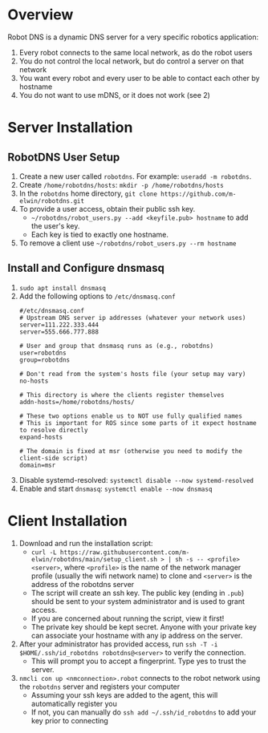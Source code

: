 # Overview
Robot DNS is a dynamic DNS server for a very specific robotics application:

1. Every robot connects to the same local network, as do the robot users
2. You do not control the local network, but do control a server on that network 
3. You want every robot and every user to be able to contact each other by hostname
4. You do not want to use mDNS, or it does not work (see 2)

# Server Installation
## RobotDNS User Setup
1. Create a new user called `robotdns`. For example: `useradd -m robotdns`.
2. Create `/home/robotdns/hosts`: `mkdir -p /home/robotdns/hosts`
2. In the `robotdns` home directory, `git clone https://github.com/m-elwin/robotdns.git`
3. To provide a user access, obtain their public ssh key.  
   - `~/robotdns/robot_users.py --add <keyfile.pub> hostname` to add the user's key.
   - Each key is tied to exactly one hostname. 
4. To remove a client use `~/robotdns/robot_users.py --rm hostname`
   
## Install and Configure dnsmasq
1. `sudo apt install dnsmasq`
2. Add the following options to `/etc/dnsmasq.conf` 
   ```
   #/etc/dnsmasq.conf
   # Upstream DNS server ip addresses (whatever your network uses)
   server=111.222.333.444
   server=555.666.777.888

   # User and group that dnsmasq runs as (e.g., robotdns)
   user=robotdns
   group=robotdns

   # Don't read from the system's hosts file (your setup may vary)
   no-hosts

   # This directory is where the clients register themselves 
   addn-hosts=/home/robotdns/hosts/

   # These two options enable us to NOT use fully qualified names
   # This is important for ROS since some parts of it expect hostname to resolve directly
   expand-hosts
   
   # The domain is fixed at msr (otherwise you need to modify the client-side script)
   domain=msr 
   ```
2. Disable systemd-resolved: `systemctl disable --now systemd-resolved`
3. Enable and start `dnsmasq`: `systemctl enable --now dnsmasq`

# Client Installation
1. Download and run the installation script:
   - `curl -L https://raw.githubusercontent.com/m-elwin/robotdns/main/setup_client.sh > | sh -s -- <profile> <server>`, where `<profile>` is the name of the network manager profile (usually the wifi network name) to clone
      and `<server>` is the address of the robotdns server
   - The script will create an ssh key. The public key (ending in `.pub`) should be sent to your system administrator and is used to grant access. 
   - If you are concerned about running the script, view it first!
   - The private key should be kept secret. Anyone with your private key can associate your hostname with any ip address on the server.
2. After your administrator has provided access, run `ssh -T -i $HOME/.ssh/id_robotdns robotdns@<server>` to verify the connection.
   - This will prompt you to accept a fingerprint. Type yes to trust the server.
3. `nmcli con up <nmconnection>.robot` connects to the robot network using the `robotdns` server and registers your computer
   - Assuming your ssh keys are added to the agent, this will automatically register you
   - If not, you can manually do `ssh add ~/.ssh/id_robotdns` to add your key prior to connecting
